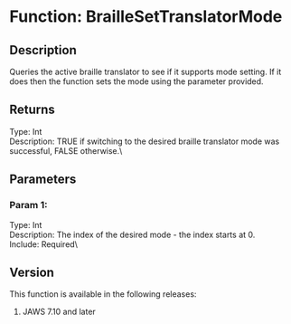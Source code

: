 # Function: BrailleSetTranslatorMode

## Description

Queries the active braille translator to see if it supports mode
setting. If it does then the function sets the mode using the parameter
provided.

## Returns

Type: Int\
Description: TRUE if switching to the desired braille translator mode
was successful, FALSE otherwise.\

## Parameters

### Param 1:

Type: Int\
Description: The index of the desired mode - the index starts at 0.\
Include: Required\

## Version

This function is available in the following releases:

1.  JAWS 7.10 and later
